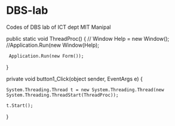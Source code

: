 # DBS-lab
Codes of DBS lab of ICT dept MIT Manipal



public static void ThreadProc()
{
     // Window Help = new Window();
     //Application.Run(new Window(Help);    

     Application.Run(new Form()); 
}

private void button1_Click(object sender, EventArgs e)
{

    System.Threading.Thread t = new System.Threading.Thread(new System.Threading.ThreadStart(ThreadProc));

    t.Start();
}
